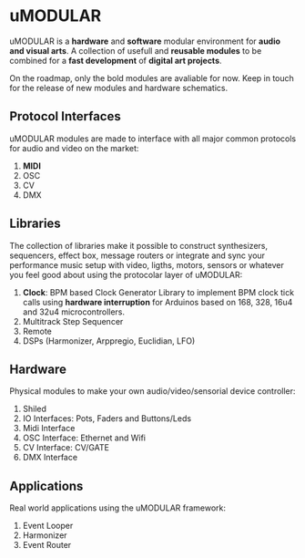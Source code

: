 # uMODULAR

uMODULAR is a **hardware** and **software** modular environment for **audio and visual arts**.
A collection of usefull and **reusable modules** to be combined for a **fast development** of **digital art projects**.

On the roadmap, only the bold modules are avaliable for now. Keep in touch for the release of new modules and hardware schematics.

## Protocol Interfaces
uMODULAR modules are made to interface with all major common protocols for audio and video on the market:

1. **MIDI**
2. OSC
3. CV
4. DMX

## Libraries
The collection of libraries make it possible to construct synthesizers, sequencers, effect box, message routers or integrate and sync your performance music setup with video, ligths, motors, sensors or whatever you feel good about using the protocolar layer of uMODULAR:

1. **Clock**: BPM based Clock Generator Library to implement BPM clock tick calls using **hardware interruption** for Arduinos based on 168, 328, 16u4 and 32u4 microcontrollers.
2. Multitrack Step Sequencer
3. Remote
4. DSPs (Harmonizer, Arppregio, Euclidian, LFO)

## Hardware
Physical modules to make your own audio/video/sensorial device controller:

1. Shiled
2. IO Interfaces: Pots, Faders and Buttons/Leds
3. Midi Interface
4. OSC Interface: Ethernet and Wifi
5. CV Interface: CV/GATE
6. DMX Interface

## Applications
Real world applications using the uMODULAR framework:

1. Event Looper
2. Harmonizer
3. Event Router

